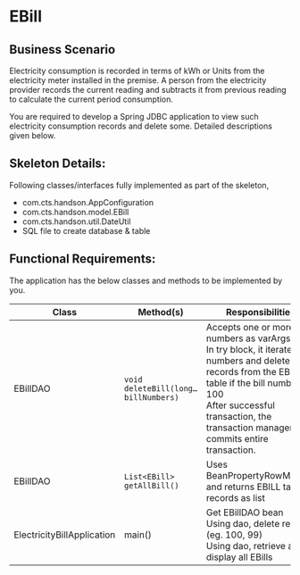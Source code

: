 # EBill

## Business Scenario

Electricity consumption is recorded in terms of kWh or Units from the electricity meter installed in the premise. A person from the electricity provider records the current reading and subtracts it from previous reading to calculate the current period consumption.

You are required to develop a Spring JDBC application to view such electricity consumption records and delete some. Detailed descriptions given below.

## Skeleton Details:

Following classes/interfaces fully implemented as part of the skeleton,

- com.cts.handson.AppConfiguration
- com.cts.handson.model.EBill
- com.cts.handson.util.DateUtil
- SQL file to create database & table

## Functional Requirements:

The application has the below classes and methods to be implemented by you.

| Class | Method(s) | Responsibilities | Exception |
| ----- | --------- | ---------------- | --------- |
| EBillDAO | `void deleteBill(long… billNumbers)` | Accepts one or more bill numbers as varArgs.<br>In try block, it iterates bill numbers and delete records from the EBILL table if the bill number >= 100<br>After successful transaction, the transaction manager commits entire transaction. | If any bill number is less than 100, throw new Exception() and rollback() entire transaction in catch block. | 
| EBillDAO | `List<EBill> getAllBill()` | Uses BeanPropertyRowMapper and returns EBILL table records as list |  |
| ElectricityBillApplication | main() | Get EBillDAO bean<br>Using dao, delete records (eg. 100, 99)<br>Using dao, retrieve and display all EBills |  |